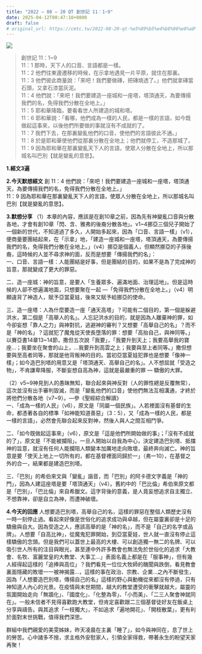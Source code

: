 ```yaml
---
title: "2022 – 08 – 20 QT 創世記 11：1~9"
date: 2025-04-12T00:47:18+0800
draft: false
# original_url: https://cmtc.tw/2022-08-20-qt-%e5%89%b5%e4%b8%96%e8%a8%98-11%ef%bc%9a19
---
```


![](/images/qt.jpg)
> 創世記 11：1\~9  
> 11：1 那時，天下人的口音、言語都是一樣。  
> 11：2 他們往東邊遷移的時候，在示拿地遇見一片平原，就住在那裏。  
> 11：3 他們彼此商量說：「來吧！我們要做磚，把磚燒透了。」他們就拿磚當石頭，又拿石漆當灰泥。  
> 11：4 他們說：「來吧！我們要建造一座城和一座塔，塔頂通天，為要傳揚我們的名，免得我們分散在全地上。」  
> 11：5 耶和華降臨，要看看世人所建造的城和塔。  
> 11：6 耶和華說：「看哪，他們成為一樣的人民，都是一樣的言語，如今既做起這事來，以後他們所要做的事就沒有不成就的了。  
> 11：7 我們下去，在那裏變亂他們的口音，使他們的言語彼此不通。」  
> 11：8 於是耶和華使他們從那裏分散在全地上；他們就停工，不造那城了。  
> 11：9 因為耶和華在那裏變亂天下人的言語，使眾人分散在全地上，所以那城名叫巴別【就是變亂的意思】。

**1.經文3遍**

**2.今天默想經文**
創 11：4 他們說：「來吧！我們要建造一座城和一座塔，塔頂通天，為要傳揚我們的名，免得我們分散在全地上。」  
11：9 因為耶和華在那裏變亂天下人的言語，使眾人分散在全地上，所以那城名叫巴別【就是變亂的意思】。

**3.默想分享**
（1）本章的內容，應該是在創10章之前，因為先有神變亂口音與分散各地，才會有創10章「閃、含、雅弗的後裔分散各地」。v1\~4挪亞三個兒子開始了一個新的世代，不知道過了多久，人開始多起來，因為「口音、言語一樣」（v1），便商量要團結起來，在「示拿」地，「建造一座城和一座塔，塔頂通天，為要傳揚我們的名，免得我們分散在全地上。」（v4）挪亞是個義人，但顯然挪亞的子孫後裔，這時候的人並不尋求神的面，反而是想要「傳揚我們的名」：  
一、口音、言語一樣：人能團結是好事，但是團結的目的，如果不是為了完成神的旨意，那就變成了更大的罪惡。

二、造一座城：神的旨意，是要人「生養眾多、遍滿地面、治理這地」。但是這時候的人卻不想遍滿地面，只想要聚在一起 —「免得我們分散在全地上。」（v4）明顯違背了神造人，賦予亞當夏娃，後來又賦予給挪亞的使命。

三、造一座塔：人為什麼要造一座「通天高塔」？可能有二個目的，第一個是躲避洪水，第二個是「高舉人的名」。人忘記洪水的目的，就是因為人離棄神的罪，如今卻妄想「靠人之力」與神對抗，逃避神的審判？又想要「高舉自己的名」？而不是「神的名」？這就犯了魔鬼從天使長墮落的罪：想要「高抬自己，與神同等。」以賽亞書14章13\~14節，撒但五次說「我要」，「我要升到天上；我要高舉我的寶座…；我要坐在聚會的山上，…我要升到高雲之上；我要與至上者同等。」撒但想要與至高者同等，那就是他背叛神的目的。當初亞當夏娃犯罪也是想要「像神一樣」；如今造巴別塔的用意又是「塔頂通天、高舉自己的名」。人不想屈就「受造之物」，不肯謙卑降服，不斷妄想自高為神，這就是最嚴重的罪 — 驕傲的大罪。

（2）v5\~9神見到人的愚昧無知，聯合起來與神反對（人的罪性總是反覆無常），這次並沒有出手審判毀滅，而是「變亂他們的口音」使他們無法互相溝通，才終於將他們分散各地（v7\~9）。—參《聖經綜合解讀》  
一、「成為一樣的人民」（v6），原文是「同屬一個民族」。人若裡面沒有基督的生命，都憑著各自的標準「如神能知道善惡」（3：5），又「成為一樣的人民，都是一樣的言語」，必然會先聯合起來反對神，然後人與人之間互相鬥爭。

二、「如今既做起這事來」（v6），原文是「這是他們所開始做的事」；「沒有不成就的了」，原文是「不能被攔阻」。一旦人開始以自我為中心，決定建造巴別塔、抵擋神的旨意，就沒有任何人能攔阻人類變本加厲地走向敗壞，最終奔向滅亡。神的旨意是要「使天上地上一切所有的，都在基督裡面同歸於一」（弗一10），在基督之外的合一，結果都是建造巴別塔。

三、「巴別」的希伯來文與「變亂」諧音，而「巴別」的阿卡德文字義是「神的門」，因為人建這座塔是要「塔頂通天」（v4）。舊約中的「巴比倫」希伯來原文都是「巴別」，「巴比倫」來自希臘文。這字背後的意義，是人竟妄想追求自主獨立、不想靠神，卻是自立為神，而遭神破壞。

**4.今天的回應**
人想要造巴別塔，高舉自己的名，這樣的罪惡在整個人類歷史沒有一時一刻停止過。看起來好像是世俗化的追求成功與卓越，但在屬靈裏卻是十足的驕傲與自大。因為受造之人，應該高舉的是「神的名」，而不是「自己的名字或品牌」。人想要「自高比神」，從魔鬼犯罪開始，到亞當夏娃，世人就一直沒有停止這樣驕傲的念頭。但是我們可以蓋世上最高的大樓、可以創造獨一無二的名牌、可以吸引世人所有的注目與眼光，甚至連中外許多教會也無法免於世俗化的追求「大教會、名牧、富麗堂皇的大教堂、大事工…」表面名義上都是在「服事神」，但有幾人經得起這樣的「追捧與高位」？我們看見一位位大牧師的醜聞與跌倒，看見教會裏面隱藏的敗壞一一被神揭露…，這樣的事在政治、宗教、企業…之內不斷發生，因為「人想要造巴別塔，傳揚自己的名」這樣的野心與動機從來都沒有停過，只有神知道人內心的光景。在疫情與末世期間，越大的教堂遭受的衝擊就越大，屬靈的氛圍開始走向「無牆化」、「國度化」、「化整為零」、「小而美」、「二三人聚會神就同在」。一般未信者不見得喜歡跑大教堂，但肯定喜歡跟二三個基督徒好友在飯桌上分享與禱告。與其追求「一枝獨大」，不如追求「遍地開花」、「開枝散葉」，更有利於面對末世挑戰，值得我們深思。

群組中我們親愛的美雯姊妹，昨天凌晨在主裏「睡了」，如今與神同在，息了世上的勞苦。心中諸多不捨，求主格外安慰家人，引領全家得救，帶著永生的盼望天家再聚！
